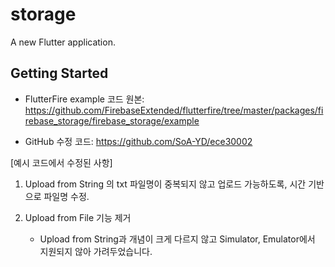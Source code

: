 # storage

A new Flutter application.

## Getting Started

* FlutterFire example 코드 원본: https://github.com/FirebaseExtended/flutterfire/tree/master/packages/firebase_storage/firebase_storage/example

* GitHub 수정 코드: https://github.com/SoA-YD/ece30002



[예시 코드에서 수정된 사항]

1. Upload from String 의 txt 파일명이 중복되지 않고 업로드 가능하도록, 시간 기반으로 파일명 수정.﻿

2. Upload from File 기능 제거

    - Upload from String과 개념이 크게 다르지 않고 Simulator, Emulator에서 지원되지 않아 가려두었습니다.
